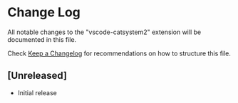 # Change Log
All notable changes to the "vscode-catsystem2" extension will be documented in this file.

Check [Keep a Changelog](http://keepachangelog.com/) for recommendations on how to structure this file.

## [Unreleased]
- Initial release